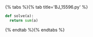 {% tabs %}{% tab title='BJ_15596.py' %}

```py
def solve(a):
  return sum(a)
```

{% endtab %}{% endtabs %}
